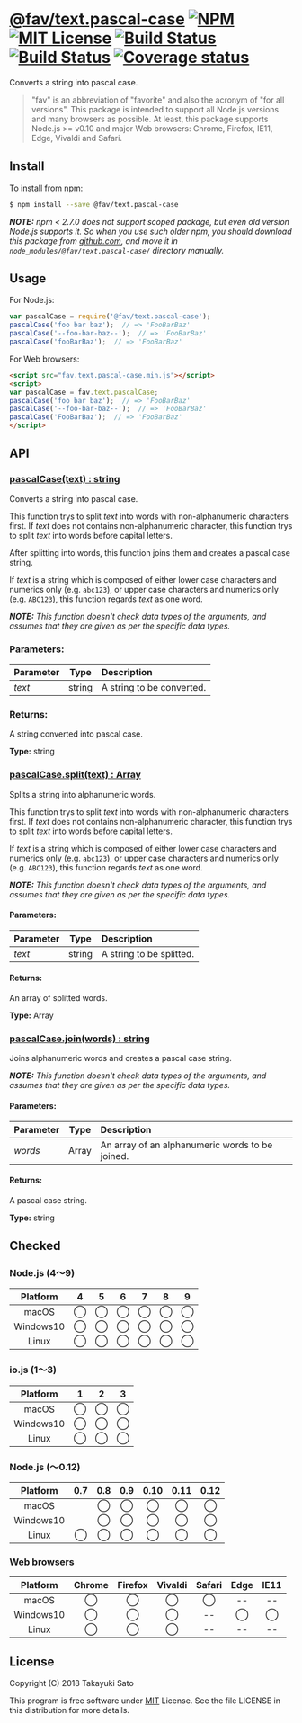 # [@fav/text.pascal-case][repo-url] [![NPM][npm-img]][npm-url] [![MIT License][mit-img]][mit-url] [![Build Status][travis-img]][travis-url] [![Build Status][appveyor-img]][appveyor-url] [![Coverage status][coverage-img]][coverage-url]

Converts a string into pascal case.

> "fav" is an abbreviation of "favorite" and also the acronym of "for all versions".
> This package is intended to support all Node.js versions and many browsers as possible.
> At least, this package supports Node.js >= v0.10 and major Web browsers: Chrome, Firefox, IE11, Edge, Vivaldi and Safari.


## Install

To install from npm:

```sh
$ npm install --save @fav/text.pascal-case
```

***NOTE:*** *npm < 2.7.0 does not support scoped package, but even old version Node.js supports it. So when you use such older npm, you should download this package from [github.com][repo-url], and move it in `node_modules/@fav/text.pascal-case/` directory manually.*


## Usage

For Node.js:

```js
var pascalCase = require('@fav/text.pascal-case');
pascalCase('foo bar baz');  // => 'FooBarBaz'
pascalCase('--foo-bar-baz--');  // => 'FooBarBaz'
pascalCase('fooBarBaz');  // => 'FooBarBaz'
```

For Web browsers:

```html
<script src="fav.text.pascal-case.min.js"></script>
<script>
var pascalCase = fav.text.pascalCase;
pascalCase('foo bar baz');  // => 'FooBarBaz'
pascalCase('--foo-bar-baz--');  // => 'FooBarBaz'
pascalCase('FooBarBaz');  // => 'FooBarBaz'
</script>
```


## API

### <u>pascalCase(text) : string</u>

Converts a string into pascal case.

This function trys to split *text* into words with non-alphanumeric characters first. If *text* does not contains non-alphanumeric character, this function trys to split *text* into words before capital letters.

After splitting into words, this function joins them and creates a pascal case string.

If *text* is a string which is composed of either lower case characters and numerics only (e.g. `abc123`), or upper case characters and numerics only (e.g. `ABC123`), this function regards *text* as one word.

***NOTE:*** *This function doesn't check data types of the arguments, and assumes that they are given as per the specific data types.*

### Parameters:

| Parameter |  Type  | Description                          |
|:----------|:------:|:-------------------------------------|
| *text*    | string | A string to be converted.            |

### Returns:

A string converted into pascal case.

**Type:** string


### <u>pascalCase.split(text) : Array</u>

Splits a string into alphanumeric words.

This function trys to split *text* into words with non-alphanumeric characters first. If *text* does not contains non-alphanumeric character, this function trys to split *text* into words before capital letters.

If *text* is a string which is composed of either lower case characters and numerics only (e.g. `abc123`), or upper case characters and numerics only (e.g. `ABC123`), this function regards *text* as one word.

***NOTE:*** *This function doesn't check data types of the arguments, and assumes that they are given as per the specific data types.*

#### Parameters:

| Parameter |  Type  | Description                          |
|:----------|:------:|:-------------------------------------|
| *text*    | string | A string to be splitted.             |

#### Returns:

An array of splitted words.

**Type:** Array


### <u>pascalCase.join(words) : string</u>

Joins alphanumeric words and creates a pascal case string.

***NOTE:*** *This function doesn't check data types of the arguments, and assumes that they are given as per the specific data types.*

#### Parameters:

| Parameter |  Type  | Description                                     |
|:----------|:------:|:------------------------------------------------|
| *words*   | Array  | An array of an alphanumeric words to be joined. |

#### Returns:

A pascal case string.

**Type:** string


## Checked                                                                      

### Node.js (4〜9)

| Platform  |   4    |   5    |   6    |   7    |   8    |   9    |
|:---------:|:------:|:------:|:------:|:------:|:------:|:------:|
| macOS     |&#x25ef;|&#x25ef;|&#x25ef;|&#x25ef;|&#x25ef;|&#x25ef;|
| Windows10 |&#x25ef;|&#x25ef;|&#x25ef;|&#x25ef;|&#x25ef;|&#x25ef;|
| Linux     |&#x25ef;|&#x25ef;|&#x25ef;|&#x25ef;|&#x25ef;|&#x25ef;|

### io.js (1〜3)

| Platform  |   1    |   2    |   3    |
|:---------:|:------:|:------:|:------:|
| macOS     |&#x25ef;|&#x25ef;|&#x25ef;|
| Windows10 |&#x25ef;|&#x25ef;|&#x25ef;|
| Linux     |&#x25ef;|&#x25ef;|&#x25ef;|

### Node.js (〜0.12)

| Platform  |  0.7   |  0.8   |  0.9   |  0.10  |  0.11  |  0.12  |
|:---------:|:------:|:------:|:------:|:------:|:------:|:------:|
| macOS     |        |&#x25ef;|&#x25ef;|&#x25ef;|&#x25ef;|&#x25ef;|
| Windows10 |        |&#x25ef;|&#x25ef;|&#x25ef;|&#x25ef;|&#x25ef;|
| Linux     |&#x25ef;|&#x25ef;|&#x25ef;|&#x25ef;|&#x25ef;|&#x25ef;|

### Web browsers

| Platform  | Chrome | Firefox | Vivaldi | Safari |  Edge  | IE11   |
|:---------:|:------:|:-------:|:-------:|:------:|:------:|:------:|
| macOS     |&#x25ef;|&#x25ef; |&#x25ef; |&#x25ef;|   --   |   --   |
| Windows10 |&#x25ef;|&#x25ef; |&#x25ef; |   --   |&#x25ef;|&#x25ef;|
| Linux     |&#x25ef;|&#x25ef; |&#x25ef; |   --   |   --   |   --   |


## License

Copyright (C) 2018 Takayuki Sato

This program is free software under [MIT][mit-url] License.
See the file LICENSE in this distribution for more details.

[repo-url]: https://github.com/sttk/fav-text.pascal-case/
[npm-img]: https://img.shields.io/badge/npm-v1.0.0-blue.svg
[npm-url]: https://www.npmjs.com/package/@fav/text.pascal-case
[mit-img]: https://img.shields.io/badge/license-MIT-green.svg
[mit-url]: https://opensource.org/licenses/MIT
[travis-img]: https://travis-ci.org/sttk/fav-text.pascal-case.svg?branch=master
[travis-url]: https://travis-ci.org/sttk/fav-text.pascal-case
[appveyor-img]: https://ci.appveyor.com/api/projects/status/github/sttk/fav-text.pascal-case?branch=master&svg=true
[appveyor-url]: https://ci.appveyor.com/project/sttk/fav-text-pascal-case
[coverage-img]: https://coveralls.io/repos/github/sttk/fav-text.pascal-case/badge.svg?branch=master
[coverage-url]: https://coveralls.io/github/sttk/fav-text.pascal-case?branch=master
